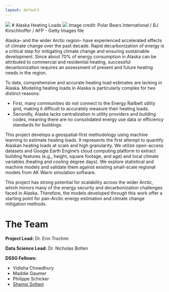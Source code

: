```yaml
---
layout: default
---
```


<img src="{{ site.url }}{{ site.baseurl }}/assets/img/eScience.png">
# Alaska Heating Loads
<img src="{{ site.url }}{{ site.baseurl }}/assets/img/polarbear_ap.jpg">
Image credit: Polar Bears International / BJ Kirschhoffer / AFP - Getty Images file


Alaska– and the wider Arctic region– have experienced accelerated effects of climate change over the past decade. Rapid decarbonization of energy is a critical step for mitigating climate change and ensuring sustainable development. Since about 70% of energy consumption in Alaska can be attributed to commercial and residential heating, successful decarbonization requires an assessment of present and future heating needs in the region.

To date, comprehensive and accurate heating load estimates are lacking in Alaska. Modeling heating loads in Alaska is particularly complex for two distinct reasons: 
- First, many communities do not connect to the Energy Railbelt utility grid, making it difficult to accurately measure their heating loads. 
- Secondly, Alaska lacks centralization in utility providers and building codes, meaning there are no consolidated energy use data or efficiency standards for buildings.

This project develops a geospatial-first methodology using machine learning to estimate heating loads. It represents the first attempt to quantify Alaskan heating loads at scale and high granularity. We utilize open-access datasets and Google Earth Engine’s cloud computing platform to extract building features (e.g., height, square footage, and age) and local climate variables (heating and cooling degree days). We explore statistical and machine models and validate them against existing small-scale regional models from AK Warm simulation software.

This project has strong potential for scalability across the wider Arctic, which mirrors many of the energy security and decarbonization challenges faced in Alaska. Therefore, the models developed through this work offer a starting point for pan-Arctic energy estimation and climate change mitigation methods.


# The Team

**Project Lead:** Dr. Erin Trochim

**Data Science Lead:** Dr. Nicholas Bolten

**DSSG Fellows:** 
- Vidisha Chowdhury
- Maddie Gaumer
- Philippe Schicker
- [Shamsi Soltani](https://www.linkedin.com/in/shamsisoltani/)
